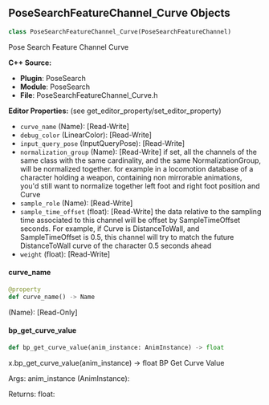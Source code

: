 ## PoseSearchFeatureChannel_Curve Objects

```python
class PoseSearchFeatureChannel_Curve(PoseSearchFeatureChannel)
```

Pose Search Feature Channel Curve

**C++ Source:**

- **Plugin**: PoseSearch
- **Module**: PoseSearch
- **File**: PoseSearchFeatureChannel_Curve.h

**Editor Properties:** (see get_editor_property/set_editor_property)

- ``curve_name`` (Name):  [Read-Write]
- ``debug_color`` (LinearColor):  [Read-Write]
- ``input_query_pose`` (InputQueryPose):  [Read-Write]
- ``normalization_group`` (Name):  [Read-Write] if set, all the channels of the same class with the same cardinality, and the same NormalizationGroup, will be normalized together.
  for example in a locomotion database of a character holding a weapon, containing non mirrorable animations, you'd still want to normalize together
  left foot and right foot position and Curve
- ``sample_role`` (Name):  [Read-Write]
- ``sample_time_offset`` (float):  [Read-Write] the data relative to the sampling time associated to this channel will be offset by SampleTimeOffset seconds.
  For example, if Curve is DistanceToWall, and SampleTimeOffset is 0.5, this channel will try to match the future DistanceToWall curve of the character 0.5 seconds ahead
- ``weight`` (float):  [Read-Write]

<a id="unreal.PoseSearchFeatureChannel_Curve.curve_name"></a>

#### curve_name

```python
@property
def curve_name() -> Name
```

(Name):  [Read-Only]

<a id="unreal.PoseSearchFeatureChannel_Curve.bp_get_curve_value"></a>

#### bp_get_curve_value

```python
def bp_get_curve_value(anim_instance: AnimInstance) -> float
```

x.bp_get_curve_value(anim_instance) -> float
BP Get Curve Value

Args:
    anim_instance (AnimInstance): 

Returns:
    float:

<a id="unreal.PoseSearchFeatureChannel_FilterCrashingLegs"></a>